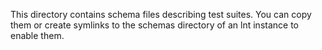 This directory contains schema files describing test suites. You can copy them
or create symlinks to the schemas directory of an lnt instance to enable them.
